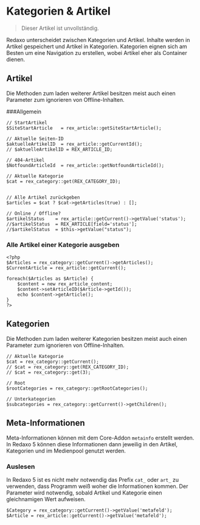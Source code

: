 # Kategorien & Artikel

> Dieser Artikel ist unvollständig. 

Redaxo unterscheidet zwischen Kategorien und Artikel. Inhalte werden in Artikel gespeichert und Artikel in Kategorien. Kategorien eignen sich am Besten um eine Navigation zu erstellen, wobei Artikel eher als Container dienen.

## Artikel

Die Methoden zum laden weiterer Artikel besitzen meist auch einen Parameter zum ignorieren von Offline-Inhalten.

###Allgemein


```
// StartArtikel
$SiteStartArticle   = rex_article::getSiteStartArticle();

// Aktuelle Seiten-ID
$aktuelleArtikelID  = rex_article::getCurrentId();
// $aktuelleArtikelID = REX_ARTICLE_ID;

// 404-Artikel
$NotfoundArticleId  = rex_article::getNotfoundArticleId();
 
// Aktuelle Kategorie
$cat = rex_category::get(REX_CATEGORY_ID);


// Alle Artikel zurückgeben
$articles = $cat ? $cat->getArticles(true) : [];

// Online / Offline?
$artikelStatus    = rex_article::getCurrent()->getValue('status');
//$artikelStatus  = REX_ARTICLE[field='status'];
//$artikelStatus  = $this->getValue("status");
```

### Alle Artikel einer Kategorie ausgeben

```
<?php 
$Articles = rex_category::getCurrent()->getArticles();
$CurrentArticle = rex_article::getCurrent();

foreach($Articles as $Article) {
	$content = new rex_article_content;
	$content->setArticleID($Article->getId());
	echo $content->getArticle();
}
?>
```

## Kategorien

Die Methoden zum laden weiterer Kategorien besitzen meist auch einen Parameter zum ignorieren von Offline-Inhalten.

```
// Aktuelle Kategorie
$cat = rex_category::getCurrent();
// $cat = rex_category::get(REX_CATEGORY_ID);
// $cat = rex_category::get(3);

// Root
$rootCategories = rex_category::getRootCategories();

// Unterkategorien
$subcategories = rex_category::getCurrent()->getChildren();
```

## Meta-Informationen

Meta-Informationen können mit dem Core-Addon `metainfo` erstellt werden. In Redaxo 5 können diese Informationen dann jeweilig in den Artikel, Kategorien und im Medienpool genutzt werden.

### Auslesen

In Redaxo 5 ist es nicht mehr notwendig das Prefix `cat_` oder `art_` zu verwenden, dass Programm weiß woher die Informationen kommen. Der Parameter wird notwendig, sobald Artikel und Kategorie einen gleichnamigen Wert aufweisen.

```
$Category = rex_category::getCurrent()->getValue('metafeld');
$Article = rex_article::getCurrent()->getValue('metafeld');
```